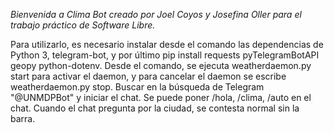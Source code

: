 <em> Bienvenida a Clima Bot creado por Joel Coyos y Josefina Oller para el trabajo práctico de Software Libre. </em> 

Para utilizarlo, es necesario instalar desde el comando las dependencias de Python 3, telegram-bot, y por último pip install requests pyTelegramBotAPI geopy python-dotenv. 
Desde el comando, se ejecuta weatherdaemon.py start para activar el daemon, y para cancelar el daemon se escribe weatherdaemon.py stop. 
Buscar en la búsqueda de Telegram "@UNMDPBot" y iniciar el chat. Se puede poner /hola, /clima, /auto en el chat. Cuando el chat pregunta por la ciudad, se contesta normal sin la barra. 
